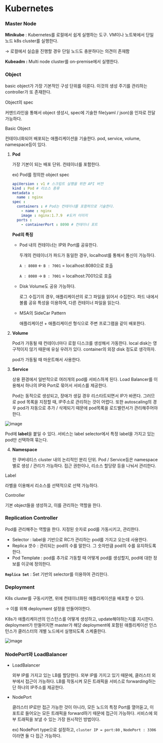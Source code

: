 # Kubernetes 

### Master Node

**Minikube** : Kubernetes를 로컬에서 쉽게 실행하는 도구. VM이나 노트북에서 단일 노드 k8s cluster를 실행한다.

→ 로컬에서 실습을 진행할 경우 단일 노드도 충분하다는 의견이 존재함

**Kubeadm :** Multi node cluster를 on-premise에서 실행한다.

### Object

basic object가 가장 기본적인 구성 단위를 이룬다. 이것의 생성 주기를 관리하는 controller가 또 존재한다. 

Object의 spec

커맨드라인을 통해서 object 생성시, spec에 기술한 file(yaml / json)을 인자로 전달 가능하다.

Basic Object

컨테이너화되어 배포되는 애플리케이션을 기술한다. pod, service, volume, namespace등이 있다.

1. **Pod**

    가장 기본이 되는 배포 단위. 컨테이너를 포함한다.

    ex) Pod를 정의한 object spec

    ```yaml
    apiVersion : v1 # 스크립트 실행을 위한 API 버전
    kind : Pod # 리소스 종류
    metadata :
      name : nginx
    spec : 
      containers : # Pod는 컨테이너를 포함하므로 기술한다.
        - name : nginx
        image : nginx:1.7.9  #도커 이미지
      ports : 
        - containerPort : 8090 # 컨테이너 포트
    ```

    **Pod의 특징**

    - Pod 내의 컨테이너는 IP와 Port를 공유한다.

        두개의 컨테이너가 파드가 동일한 경우, localhost를 통해서 통신이 가능하다.

        `A : 8080` ← `B : 7001`  = localhost:8080으로 호출

        `A : 8080` → `B : 7001`  = localhost:7001으로 호출

    - Disk Volume도 공유 가능하다.

        로그 수집기의 경우, 애플리케이션의 로그 파일을 읽어서 수집한다. 파드 내에서 볼륨 공유 특성을 이용하여, 다른 컨테이너 파일을 읽는다.

    - MSA의 SideCar Pattern

        애플리케이션 + 애플리케이션 형식으로 주변 프로그램을 같이 배포한다.

2. **Volume**

    Pod가 가동될 때 컨테이너마다 로컬 디스크를 생성해서 가동한다. local disk는 영구적이지 않기 때문에 유실 우려가 있다. container의 외장 disk 정도로 생각하자. 

    pod가 가동될 때 마운트해서 사용한다.

3. **Service**

    상용 환경에서 일반적으로 여러개의 pod를 서비스하게 된다. Load Balancer를 이용해서 하나의 IP와 Port로 묶어서 서비스를 제공한다.

    Pod는 동적으로 생성되고, 장애가 생길 경우 리스타트되면서 IP가 바뀐다. 그러므로 pod 목록을 지정할 때, IP주소로 관리하는 것이 어렵다. 또한 autoscaling의 경우 pod가 자동으로 추가 / 삭제되기 때문에 pod목록을 로드밸런서가 관리해주어야 한다.

![image](https://user-images.githubusercontent.com/46887352/100063320-64f82480-2e74-11eb-924f-17ae051cc5aa.png)


 Pod에 **label**을 붙일 수 있다. 서비스는 label selector에서 특정 label을 가지고 있는 pod만 선택하여 묶는다.

4. **Namespace**

    한 쿠버네티스 cluster 내의 논리적인 분리 단위. Pod / Service등은 namespace별로 생성 / 관리가 가능하다. 접근 권한이나, 리소스 할당량 등을 나눠서 관리한다.

Label

라벨을 이용해서 리소스를 선택적으로 선택 가능하다.

Controller 

기본 object들을 생성하고, 이를 관리하는 역할을 한다. 

### Replication Controller

Pod를 관리해주는 역할을 한다. 지정된 숫자로 pod를 가동시키고, 관리한다. 

- Selector : label을 기반으로 RC가 관리하는 pod를 가지고 오는데 사용한다.
- Replica 갯수 : 관리되는 pod의 수를 말한다. 그 숫자만큼 pod의 수를 유지하도록 한다.
- Pod Template : pod를 추가로 가동할 때 어떻게 pod를 생성할지, pod에 대한 정보를 이곳에 정의한다.

**`Replica Set`** : Set 기반의 selector를 이용하여 관리한다.

### Deployment

K8s cluster를 구동시키면, 위에 컨테이너화된 애플리케이션을 배포할 수 있다.

→ 이를 위해 deployment 설정을 만들어야한다.

K8s가 애플리케이션의 인스턴스를 어떻게 생성하고, update해야하는지를 지시한다. deployment가 만들어지면 master가 해당 deployment에 포함된 애플리케이션 인스턴스가 클러스터의 개별 노드에서 실행되도록 스케줄한다.


![image](https://user-images.githubusercontent.com/46887352/100063311-60cc0700-2e74-11eb-9a93-922a8acbeef8.png)



### NodePort와 LoadBalancer

- LoadBalancer

    외부 IP를 가지고 있는 LB를 할당한다. 외부 IP를 가지고 있기 때문에, 클러스터 외부에서 접근이 가능하다. LB를 작동시켜 모든 트래픽을 서비스로 forwarding하는 단 하나의 IP주소를 제공한다.

- NodePort

    클러스터 IP로만 접근 가능한 것이 아니라, 모든 노드의 특정 Port를 열어둗고, 이 포트로 들어오는 모든 트래픽을 forward하기 때문에 접근이 가능하다. 서비스에 외부 트래픽을 보낼 수 있는 가장 원시적인 방법이다.

    ex) NodePort type으로 설정하고, `cluster IP = port:80` , `NodePort : 3306` 이라면 둘 다 접근 가능하다.

